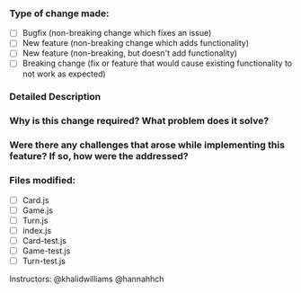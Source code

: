 ### Type of change made:
- [ ] Bugfix (non-breaking change which fixes an issue)
- [ ] New feature (non-breaking change which adds functionality)
- [ ] New feature (non-breaking, but doesn't add functionality)
- [ ] Breaking change (fix or feature that would cause existing functionality to not work as expected)

### Detailed Description



### Why is this change required? What problem does it solve?



### Were there any challenges that arose while implementing this feature? If so, how were the addressed?




### Files modified:
- [ ] Card.js
- [ ] Game.js
- [ ] Turn.js
- [ ] index.js
- [ ] Card-test.js
- [ ] Game-test.js  
- [ ] Turn-test.js

Instructors: @khalidwilliams @hannahhch
